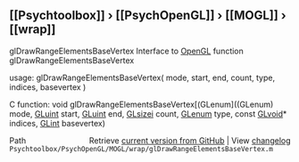 ## [[Psychtoolbox]] &#8250; [[PsychOpenGL]] &#8250; [[MOGL]] &#8250; [[wrap]]

glDrawRangeElementsBaseVertex  Interface to [OpenGL](OpenGL) function glDrawRangeElementsBaseVertex  
  
usage:  glDrawRangeElementsBaseVertex( mode, start, end, count, type, indices, basevertex )  
  
C function:  void glDrawRangeElementsBaseVertex[(GLenum]((GLenum) mode, [GLuint](GLuint) start, [GLuint](GLuint) end, [GLsizei](GLsizei) count, [GLenum](GLenum) type, const [GLvoid](GLvoid)\* indices, [GLint](GLint) basevertex)  




<div class="code_header" style="text-align:right;">
  <span style="float:left;">Path&nbsp;&nbsp;</span> <span class="counter">Retrieve <a href=
  "https://raw.github.com/Psychtoolbox-3/Psychtoolbox-3/beta/Psychtoolbox/PsychOpenGL/MOGL/wrap/glDrawRangeElementsBaseVertex.m">current version from GitHub</a> | View <a href=
  "https://github.com/Psychtoolbox-3/Psychtoolbox-3/commits/beta/Psychtoolbox/PsychOpenGL/MOGL/wrap/glDrawRangeElementsBaseVertex.m">changelog</a></span>
</div>
<div class="code">
  <code>Psychtoolbox/PsychOpenGL/MOGL/wrap/glDrawRangeElementsBaseVertex.m</code>
</div>

